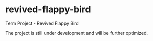 # revived-flappy-bird

Term Project - Revived Flappy Bird

The project is still under development and will be further optimized. 
